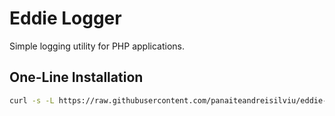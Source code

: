 # Eddie Logger

Simple logging utility for PHP applications.

## One-Line Installation

```bash
curl -s -L https://raw.githubusercontent.com/panaiteandreisilviu/eddie-logger/master/install.sh | bash